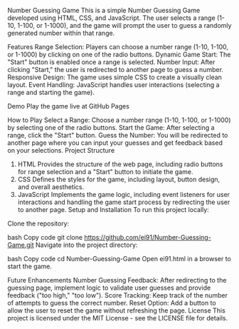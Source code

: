Number Guessing Game
This is a simple Number Guessing Game developed using HTML, CSS, and JavaScript. The user selects a range (1-10, 1-100, or 1-1000), and the game will prompt the user to guess a randomly generated number within that range.

Features
Range Selection: Players can choose a number range (1-10, 1-100, or 1-1000) by clicking on one of the radio buttons.
Dynamic Game Start: The "Start" button is enabled once a range is selected.
Number Input: After clicking "Start," the user is redirected to another page to guess a number.
Responsive Design: The game uses simple CSS to create a visually clean layout.
Event Handling: JavaScript handles user interactions (selecting a range and starting the game).

Demo
Play the game live at GitHub Pages

How to Play
Select a Range: Choose a number range (1-10, 1-100, or 1-1000) by selecting one of the radio buttons.
Start the Game: After selecting a range, click the "Start" button.
Guess the Number: You will be redirected to another page where you can input your guesses and get feedback based on your selections.
Project Structure
1. HTML
Provides the structure of the web page, including radio buttons for range selection and a "Start" button to initiate the game.
2. CSS
Defines the styles for the game, including layout, button design, and overall aesthetics.
3. JavaScript
Implements the game logic, including event listeners for user interactions and handling the game start process by redirecting the user to another page.
Setup and Installation
To run this project locally:

Clone the repository:

bash
Copy code
git clone https://github.com/ei91/Number-Guessing-Game.git
Navigate into the project directory:

bash
Copy code
cd Number-Guessing-Game
Open ei91.html in a browser to start the game.

Future Enhancements
Number Guessing Feedback: After redirecting to the guessing page, implement logic to validate user guesses and provide feedback ("too high," "too low").
Score Tracking: Keep track of the number of attempts to guess the correct number.
Reset Option: Add a button to allow the user to reset the game without refreshing the page.
License
This project is licensed under the MIT License - see the LICENSE file for details.
